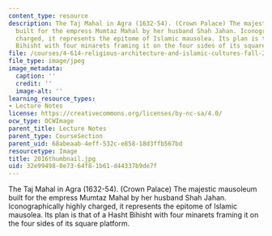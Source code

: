 ```yaml
---
content_type: resource
description: The Taj Mahal in Agra (1632-54). (Crown Palace) The majestic mausoleum
  built for the empress Mumtaz Mahal by her husband Shah Jahan. Iconographically highly
  charged, it represents the epitome of Islamic mausolea. Its plan is that of a Hasht
  Bihisht with four minarets framing it on the four sides of its square platform.
file: /courses/4-614-religious-architecture-and-islamic-cultures-fall-2002/32e994980e7364f81b61d44337b9de7f_2016thumbnail.jpg
file_type: image/jpeg
image_metadata:
  caption: ''
  credit: ''
  image-alt: ''
learning_resource_types:
- Lecture Notes
license: https://creativecommons.org/licenses/by-nc-sa/4.0/
ocw_type: OCWImage
parent_title: Lecture Notes
parent_type: CourseSection
parent_uid: 68abeaab-4eff-532c-e858-18d3ffb567bd
resourcetype: Image
title: 2016thumbnail.jpg
uid: 32e99498-0e73-64f8-1b61-d44337b9de7f
---
```

The Taj Mahal in Agra (1632-54). (Crown Palace) The majestic mausoleum built for the empress Mumtaz Mahal by her husband Shah Jahan. Iconographically highly charged, it represents the epitome of Islamic mausolea. Its plan is that of a Hasht Bihisht with four minarets framing it on the four sides of its square platform.